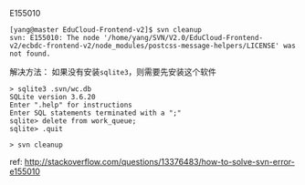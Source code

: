 
E155010
```
[yang@master EduCloud-Frontend-v2]$ svn cleanup 
svn: E155010: The node '/home/yang/SVN/V2.0/EduCloud-Frontend-v2/ecbdc-frontend-v2/node_modules/postcss-message-helpers/LICENSE' was not found.

```
解决方法：
如果没有安装`sqlite3`，则需要先安装这个软件
```
> sqlite3 .svn/wc.db
SQLite version 3.6.20
Enter ".help" for instructions
Enter SQL statements terminated with a ";"
sqlite> delete from work_queue;
sqlite> .quit

> svn cleanup
```

ref:
http://stackoverflow.com/questions/13376483/how-to-solve-svn-error-e155010